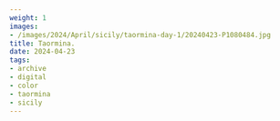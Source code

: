```yaml
---
weight: 1
images:
- /images/2024/April/sicily/taormina-day-1/20240423-P1080484.jpg
title: Taormina.
date: 2024-04-23
tags:
- archive
- digital
- color
- taormina
- sicily
---
```


